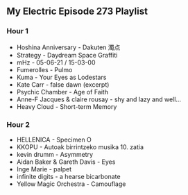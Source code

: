 ## My Electric Episode 273 Playlist

### Hour 1
* Hoshina Anniversary - Dakuten 濁点
* Strategy - Daydream Space Graffiti
* mHz - 05-06-21 / 15-03-00
* Fumerolles - Pulmo
* Kuma - Your Eyes as Lodestars
* Kate Carr - false dawn (excerpt)
* Psychic Chamber - Age of Faith
* Anne-F Jacques & claire rousay - shy and lazy and well...
* Heavy Cloud - Short-term Memory

### Hour 2
* HELLENICA - Specimen O
* KKOPU - Autoak birrintzeko musika 10. zatia
* kevin drumm - Asymmetry
* Aidan Baker & Gareth Davis - Eyes
* Inge Marie - palpet
* infinite digits - a hearse bicarbonate
* Yellow Magic Orchestra - Camouflage
